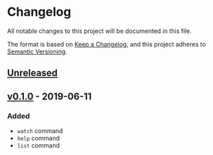 # Changelog
All notable changes to this project will be documented in this file.

The format is based on [Keep a Changelog](https://keepachangelog.com/en/1.0.0/),
and this project adheres to [Semantic Versioning](https://semver.org/spec/v2.0.0.html).

## [Unreleased]

## [v0.1.0] - 2019-06-11

### Added 

- `watch` command
- `help` command
- `list` command


[Unreleased]: https://github.com/PabloKowalczyk/nvfc/compare/v0.1.0...HEAD
[v0.1.0]: https://github.com/PabloKowalczyk/nvfc/releases/tag/v0.1.0
